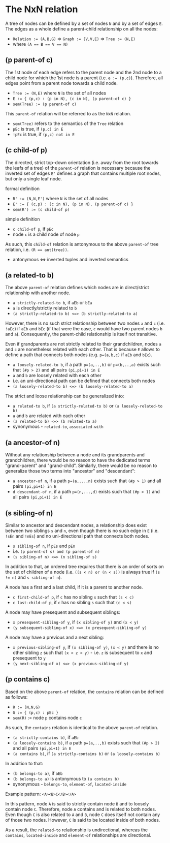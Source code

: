
<!-- ======================================================================= -->
# The NxN relation

A tree of nodes can be defined by a set of nodes `N` and by a set of edges `E`.
The edges as a whole define a parent-child relationship on all the nodes:

* `Relation := (A,B,G)` => `Graph := (V,V,E)` => `Tree := (N,E)`
* where `(A == B == V == N)`

<!-- ======================================================================= -->
## (p parent-of c)

The 1st node of each edge refers to the parent node and the 2nd node to a child
node for which the 1st node is a parent (i.e. `e := (p,c)`). Therefore, all
edges point from a parent node towards a child node.

* `Tree := (N,E)` where `N` is the set of all nodes
* `E := { (p,c) : (p in N), (c in N), (p parent-of c) }`
* `sem(Tree) := (p parent-of c)`

This `parent-of` relation will be referred to as the `NxN` relation.

* `sem(Tree)` refers to the semantics of the `Tree` relation
* `pEc` is true, if `(p,c) in E`
* `!pEc` is true, if `(p,c) not in E`

<!-- ======================================================================= -->
## (c child-of p)

The directed, strict top-down orientation (i.e. away from the root towards the
leafs of a tree) of the `parent-of` relation is necessary because the inverted
set of edges `E'` defines a graph that contains multiple root nodes, but only a
single leaf node.

formal definition

* `R' := (N,N,E')` where `N` is the set of all nodes
* `E' := { (c,p) : (c in N), (p in N), (p parent-of c) }`
* `sem(R') := (c child-of p)`

simple definition

* `c child-of p`, if `pEc`
* node `c` is a child node of node `p`

As such, this `child-of` relation is antonymous to the above `parent-of` tree
relation, i.e. `(R == ant(tree))`.

* antonymous <=> inverted tuples and inverted semantics

<!-- ======================================================================= -->
## (a related-to b)

The above `parent-of` relation defines which nodes are in direct/strict
relationship with another node.

* `a strictly-related-to b`, if `aEb` or `bEa`
* `a` is directly/strictly related to `b`
* `(a strictly-related-to b) <=> (b strictly-related-to a)`

However, there is no such strict relationship between two nodes `a` and `c`
(i.e. `!aEc`) if `aEb` and `bEc` (if that were the case, `c` would have two
parent nodes `b` and `a`). Consequently, the parent-child relationship is
itself not transitive.

Even if grandparents are not strictly related to their grandchildren, nodes `a`
and `c` are nonetheless related with each other. That is because `E` allows to
define a path that connects both nodes (e.g. `p=(a,b,c)` if `aEb` and `bEc`).

* `a loosely-related-to b`, if a path `p=(a,..,b)` or `p=(b,..,a)`
  exists such that `(#p > 2)` and all pairs `(pi,pi+1) in E`
* `a` and `b` are loosely related with each other
* i.e. an uni-directional path can be defined that connects both nodes
* `(a loosely-related-to b) <=> (b loosely-related-to a)`

The strict and loose relationship can be generalized into:

* `a related-to b`, if `(a strictly-related-to b)` or `(a loosely-related-to b)`
* `a` and `b` are related with each other
* `(a related-to b) <=> (b related-to a)`
* synonymous - `related-to`, `associated-with`

<!-- ======================================================================= -->
## (a ancestor-of n)

Without any relationship between a node and its grandparents and grandchildren,
there would be no reason to have the dedicated terms "grand-parent" and
"grand-child". Similarly, there would be no reason to generalize those two terms
into "ancestor" and "descendant":

* `a ancestor-of n`, if a path `p=(a,...,n)` exists
  such that `(#p > 1)` and all pairs `(pi,pi+1) in E`
* `d descendant-of n`, if a path `p=(n,...,d)` exists
  such that `(#p > 1)` and all pairs `(pi,pi+1) in E`

<!-- ======================================================================= -->
## (s sibling-of n)

Similar to ancestor and descendant nodes, a relationship does exist between
two siblings `s` and `n`, even though there is no such edge in `E` (i.e. `!sEn`
and `!nEs`) and no uni-directional path that connects both nodes.

* `s sibling-of n`, if `pEs` and `pEn`
* i.e. `(p parent-of s) and (p parent-of n)`
* `(s sibling-of n) <=> (n sibling-of s)`

In addition to that, an ordered tree requires that there is an order of sorts
on the set of children of a node (i.e. `((s < n) or (n < s))` is always true
if `(s != n)` and `s sibling-of n`).

A node has a first and a last child, if it is a parent to another node.

* `c first-child-of p`, if `c` has no sibling `s` such that `(s < c)`
* `c last-child-of p`, if `c` has no sibling `s` such that `(c < s)`

A node may have presequent and subsequent siblings:

* `x presequent-sibling-of y`, if `(x sibling-of y)` and `(x < y)`
* `(y subsequent-sibling-of x) <=> (x presequent-sibling-of y)`

A node may have a previous and a next sibling:

* `x previous-sibling-of y`, if `(x sibling-of y)`, `(x < y)` and
  there is no other sibling `z` such that `(x < z < y)` -
  i.e. `z` is subsequent to `x` and presequent to `y`
* `(y next-sibling-of x) <=> (x previous-sibling-of y)`

<!-- ======================================================================= -->
## (p contains c)

Based on the above `parent-of` relation, the `contains` relation can be
defined as follows:

* `R := (N,N,G)`
* `G := { (p,c) : pEc }`
* `sem(R)` := node `p` contains node `c`

As such, the `contains` relation is identical to the above `parent-of` relation.

* `(a strictly-contains b)`, if `aEb`
* `(a loosely-contains b)`, if a path `p=(a,..,b)`
  exists such that `(#p > 2)` and all pairs `(pi,pi+1) in E`
* `(a contains b)`, if `(a strictly-contains b)` or `(a loosely-contains b)`

In addition to that:

* `(b belongs-to a)`, if `aEb`
* `(b belongs-to a)` is antonymous to `(a contains b)`
* synonymous - `belongs-to`, `element-of`, `located-inside`

Example pattern: `<A><B>C</B></A>`

In this pattern, node `A` is said to strictly contain node `B` and to loosely
contain node `C`. Therefore, node `A` contains and is related to both nodes.
Even though `C` is also related to `A` and `B`, node `C` does itself not contain
any of those two nodes. However, `C` is said to be located inside of both nodes.

As a result, the `related-to` relationship is undirectional, whereas the
`contains`, `located-inside` and `element-of` relationships are directional.
